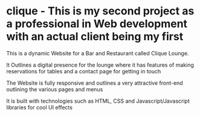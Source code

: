 # clique - This is my second project as a professional in Web development with an actual client being my first

This is a dynamic Website for a Bar and Restaurant called Clique Lounge. 

It Outlines a digital presence for the lounge where it has features of making reservations for tables and a contact page for getting in touch

The Website is fully responsive and outlines a very attractive front-end outlining the various pages and menus

It is built with technologies such as HTML, CSS and Javascript/Javascript libraries for cool UI effects
